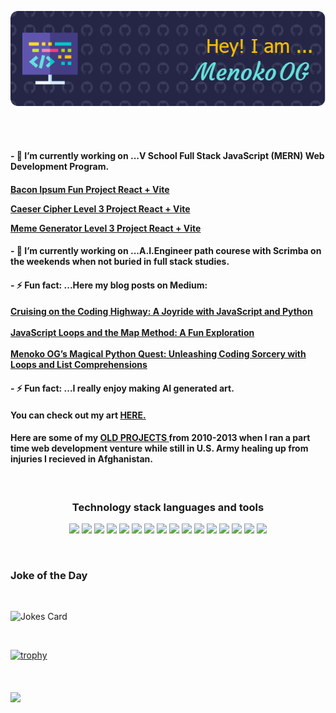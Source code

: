  [![MasterHead](https://github.com/MenokoOG/MenokoOG/blob/main/github-header-image.png)](https://github.com/MenokoOG)

<!--
**MenokoOG/MenokoOG** is a ✨ _special_ ✨ repository because its `README.md` (this file) appears on your GitHub profile.

Here are some ideas to get you started:
Check my progress <a href="https://github.com/MenokoOG/assignments" target="_blank">HERE.</a> 
- 🔭 I’m currently working on ...
- 🌱 I’m currently learning ...
- 👯 I’m looking to collaborate on ...
- 🤔 I’m looking for help with ...
- 💬 Ask me about ...
- 📫 How to reach me: ...
- 😄 Pronouns: ...
- ⚡ Fun fact: ...
<div align="center"> </div>
-->
<br/>
<br/>
<p><h4> - 🔭 I’m currently working on ...V School Full Stack JavaScript (MERN) Web Development Program. <h4/>

<a href="https://menokobaconipsum.netlify.app/" target="_blank">Bacon Ipsum Fun Project React + Vite </a>

<a href="https://menokoceasercipher.netlify.app/" target="_blank">Caeser Cipher Level 3 Project React + Vite </a>

<a href="https://menokomemegenerator.netlify.app/" target="_blank">Meme Generator Level 3 Project React + Vite </a>

<p><h4> - 🔭 I’m currently working on ...A.I.Engineer path courese with Scrimba on the weekends when not buried in full stack studies. <h4/>

<h4> - ⚡ Fun fact: ...Here my blog posts on Medium:  <h4/>
 <a href="https://medium.com/@jefftkddan/cruising-on-the-coding-highway-a-joyride-with-javascript-and-python-d28a1a4ea109" target="_blank">Cruising on the Coding Highway: A Joyride with JavaScript and Python</a>  
 <br/>
 <br/>
 <a href="https://medium.com/@jefftkddan/javascript-loops-and-the-map-method-a-fun-exploration-cb672439e94d" target="_blank">JavaScript Loops and the Map Method: A Fun Exploration</a>
 <br/>
 <br/>
 <a href="https://medium.com/@jefftkddan/menoko-ogs-magical-python-quest-unleashing-coding-sorcery-with-loops-and-list-comprehensions-22c3e8a0ab99" target="_blank">Menoko OG’s Magical Python Quest: Unleashing Coding Sorcery with Loops and List Comprehensions</a></p>
 
<h4> - ⚡ Fun fact: ...I really enjoy making AI generated art. <h4/> You can check out my art <a href="https://menokoog.github.io/ai_art_menoko/" target="_blank">HERE.</a> 

<h4>Here are some of my <a href="https://menokoog.github.io/Past-Web-Projects-for-Clients/" target="_blank">OLD PROJECTS </a> from 2010-2013 when I ran a part time web development venture while still in U.S. Army healing up from injuries I recieved in Afghanistan.</h4>

<!--<h4> Here is my online <a href="https://menokoog.github.io/menoko_resume/" target="_blank">RESUME.</a>, a work in progress. </h4> -->

<br/>

<div align="center"><h3 align="center">Technology stack languages and tools </h3>  </div>
 <div align="center"><p><img src="https://img.shields.io/badge/HTML5-E34F26?style=for-the-badge&logo=html5&logoColor=white" /> <img src="https://img.shields.io/badge/CSS3-1572B6?style=for-the-badge&logo=css3&logoColor=white" /> <img src="https://img.shields.io/badge/JavaScript-323330?style=for-the-badge&logo=javascript&logoColor=F7DF1E" /> <img src="https://img.shields.io/badge/React-20232A?style=for-the-badge&logo=react&logoColor=61DAFB" /> <img src="https://img.shields.io/badge/Vite-B73BFE?style=for-the-badge&logo=vite&logoColor=FFD62E" /> <img src="https://img.shields.io/badge/Python-FFD43B?style=for-the-badge&logo=python&logoColor=blue" />  <img src="https://img.shields.io/badge/Jira-0052CC?style=for-the-badge&logo=Jira&logoColor=white" /> <img src="https://img.shields.io/badge/VSCode-0078D4?style=for-the-badge&logo=visual%20studio%20code&logoColor=white" /> <img src="https://img.shields.io/badge/sublime_text-%23575757.svg?&style=for-the-badge&logo=sublime-text&logoColor=important" /> <img src="https://img.shields.io/badge/PyCharm-000000.svg?&style=for-the-badge&logo=PyCharm&logoColor=white" /> <img src="https://img.shields.io/badge/Jupyter-F37626.svg?&style=for-the-badge&logo=Jupyter&logoColor=white" /> <img src="https://img.shields.io/badge/conda-342B029.svg?&style=for-the-badge&logo=anaconda&logoColor=white" /> <img src="https://img.shields.io/badge/Adobe%20Creative%20Cloud-DA1F26?style=for-the-badge&logo=Adobe%20Creative%20Cloud&logoColor=white" /> <img src="https://img.shields.io/badge/Windows-0078D6?style=for-the-badge&logo=windows&logoColor=white" /> <img src="https://img.shields.io/badge/Ubuntu-E95420?style=for-the-badge&logo=ubuntu&logoColor=white" /> <img src="https://img.shields.io/badge/Kali_Linux-557C94?style=for-the-badge&logo=kali-linux&logoColor=white" /><p/></div>
  


<br/>


<!-- Markdown -->
<h3 align="left"> Joke of the Day</h3>
<br/>
  
![Jokes Card](https://readme-jokes.vercel.app/api?hideBorder)  

<br/>

[![trophy](https://github-profile-trophy.vercel.app/?username=MenokoOG&theme=onedark)](https://github.com/ryo-ma/github-profile-trophy) 

<br/>
<br/>
<a href="https://github.com/anuraghazra/convoychat">
  <img height=200 align="center" src="https://github-readme-stats-alpha-ten-56.vercel.app/api/top-langs?username=MenokoOG&layout=compact" />
</a>
